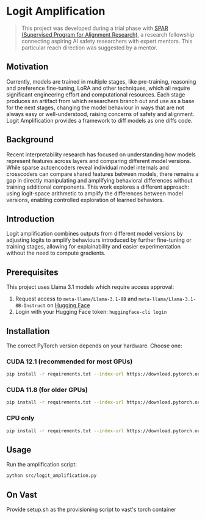# Logit Amplification

> This project was developed during a trial phase with
> [SPAR (Supervised Program for Alignment Research)](https://sparai.org),
> a research fellowship connecting aspiring AI safety researchers with expert
> mentors. This particular reach direction was suggested by a mentor.

## Motivation

Currently, models are trained in multiple stages, like pre-training, reasoning
and preference fine-tuning, LoRA and other techniques, which all require
significant engineering effort and computational resources. Each stage produces
an artifact from which researchers branch out and use as a base for the next
stages, changing the model behaviour in ways that are not always easy or
well-understood, raising concerns of safety and alignment. Logit Amplification
provides a framework to diff models as one diffs code.

## Background

Recent interpretability research has focused on understanding how models
represent features across layers and comparing different model versions. While
sparse autoencoders reveal individual model internals and crosscoders can
compare shared features between models, there remains a gap in directly
manipulating and amplifying behavioral differences without training additional
components. This work explores a different approach: using logit-space
arithmetic to amplify the differences between model versions, enabling
controlled exploration of learned behaviors.

## Introduction

Logit amplification combines outputs from different model versions by adjusting
logits to amplify behaviours introduced by further fine-tuning or training
stages, allowing for explainability and easier experimentation without the need
to compute gradients.


## Prerequisites

This project uses Llama 3.1 models which require access approval:

1. Request access to `meta-llama/Llama-3.1-8B` and `meta-llama/Llama-3.1-8B-Instruct` on [Hugging Face](https://huggingface.co/meta-llama/Llama-3.1-8B)
2. Login with your Hugging Face token: `huggingface-cli login`

## Installation

The correct PyTorch version depends on your hardware. Choose one:

### CUDA 12.1 (recommended for most GPUs)
```bash
pip install -r requirements.txt --index-url https://download.pytorch.org/whl/cu121
```

### CUDA 11.8 (for older GPUs)
```bash
pip install -r requirements.txt --index-url https://download.pytorch.org/whl/cu118
```

### CPU only
```bash
pip install -r requirements.txt --index-url https://download.pytorch.org/whl/cpu
```

## Usage

Run the amplification script:
```bash
python src/logit_amplification.py
```

## On Vast
Provide setup.sh as the provisioning script to vast's torch container

